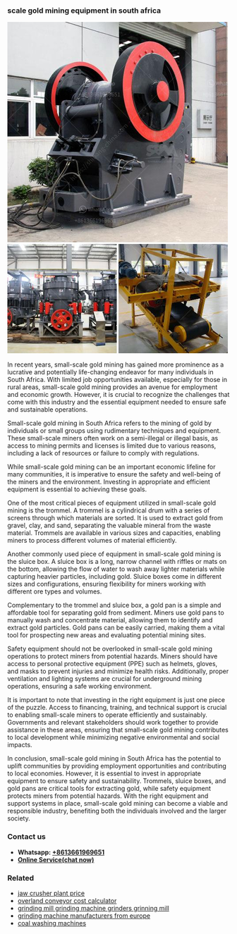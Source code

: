 <h3>scale gold mining equipment in south africa</h3><img src='1706773630.jpg' alt=''><p>In recent years, small-scale gold mining has gained more prominence as a lucrative and potentially life-changing endeavor for many individuals in South Africa. With limited job opportunities available, especially for those in rural areas, small-scale gold mining provides an avenue for employment and economic growth. However, it is crucial to recognize the challenges that come with this industry and the essential equipment needed to ensure safe and sustainable operations.</p><p>Small-scale gold mining in South Africa refers to the mining of gold by individuals or small groups using rudimentary techniques and equipment. These small-scale miners often work on a semi-illegal or illegal basis, as access to mining permits and licenses is limited due to various reasons, including a lack of resources or failure to comply with regulations.</p><p>While small-scale gold mining can be an important economic lifeline for many communities, it is imperative to ensure the safety and well-being of the miners and the environment. Investing in appropriate and efficient equipment is essential to achieving these goals.</p><p>One of the most critical pieces of equipment utilized in small-scale gold mining is the trommel. A trommel is a cylindrical drum with a series of screens through which materials are sorted. It is used to extract gold from gravel, clay, and sand, separating the valuable mineral from the waste material. Trommels are available in various sizes and capacities, enabling miners to process different volumes of material efficiently.</p><p>Another commonly used piece of equipment in small-scale gold mining is the sluice box. A sluice box is a long, narrow channel with riffles or mats on the bottom, allowing the flow of water to wash away lighter materials while capturing heavier particles, including gold. Sluice boxes come in different sizes and configurations, ensuring flexibility for miners working with different ore types and volumes.</p><p>Complementary to the trommel and sluice box, a gold pan is a simple and affordable tool for separating gold from sediment. Miners use gold pans to manually wash and concentrate material, allowing them to identify and extract gold particles. Gold pans can be easily carried, making them a vital tool for prospecting new areas and evaluating potential mining sites.</p><p>Safety equipment should not be overlooked in small-scale gold mining operations to protect miners from potential hazards. Miners should have access to personal protective equipment (PPE) such as helmets, gloves, and masks to prevent injuries and minimize health risks. Additionally, proper ventilation and lighting systems are crucial for underground mining operations, ensuring a safe working environment.</p><p>It is important to note that investing in the right equipment is just one piece of the puzzle. Access to financing, training, and technical support is crucial to enabling small-scale miners to operate efficiently and sustainably. Governments and relevant stakeholders should work together to provide assistance in these areas, ensuring that small-scale gold mining contributes to local development while minimizing negative environmental and social impacts.</p><p>In conclusion, small-scale gold mining in South Africa has the potential to uplift communities by providing employment opportunities and contributing to local economies. However, it is essential to invest in appropriate equipment to ensure safety and sustainability. Trommels, sluice boxes, and gold pans are critical tools for extracting gold, while safety equipment protects miners from potential hazards. With the right equipment and support systems in place, small-scale gold mining can become a viable and responsible industry, benefiting both the individuals involved and the larger society.</p><h3>Contact us</h3><ul><li><strong>Whatsapp:&nbsp;<a href="https://wa.me/8613661969651">+8613661969651</a></strong></li><li><a href="https://swt.shibang-china.com/?git&amp;zhl&amp;scale gold mining equipment in south africa"><strong>Online Service(chat now)</strong></a></li></ul><h3>Related</h3><ul><li><a href='jaw crusher plant price.md'>jaw crusher plant price</a></li><li><a href='overland conveyor cost calculator.md'>overland conveyor cost calculator</a></li><li><a href='grinding mill grinding machine grinders grinning mill.md'>grinding mill grinding machine grinders grinning mill</a></li><li><a href='grinding machine manufacturers from europe.md'>grinding machine manufacturers from europe</a></li><li><a href='coal washing machines.md'>coal washing machines</a></li></ul>